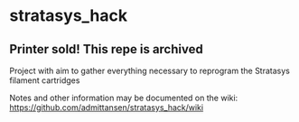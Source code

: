 # stratasys_hack

## Printer sold! This repe is archived
Project with aim to gather everything necessary to reprogram the Stratasys filament cartridges

Notes and other information may be documented on the wiki: https://github.com/admittansen/stratasys_hack/wiki


